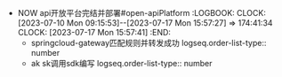 - NOW api开放平台完结并部署#open-apiPlatform
  :LOGBOOK:
  CLOCK: [2023-07-10 Mon 09:15:53]--[2023-07-17 Mon 15:57:27] =>  174:41:34
  CLOCK: [2023-07-17 Mon 15:57:41]
  :END:
	- springcloud-gateway匹配规则并转发成功
	  logseq.order-list-type:: number
	- ak sk调用sdk编写
	  logseq.order-list-type:: number